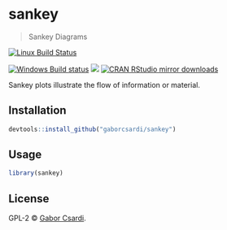 
# sankey

> Sankey Diagrams

[![Linux Build Status](https://travis-ci.org/gaborcsardi/sankey.svg?branch=master)](https://travis-ci.org/gaborcsardi/sankey)

[![Windows Build status](https://ci.appveyor.com/api/projects/status/github/gaborcsardi/sankey?svg=true)](https://ci.appveyor.com/project/gaborcsardi/sankey)
[![](http://www.r-pkg.org/badges/version/sankey)](http://www.r-pkg.org/pkg/sankey)
[![CRAN RStudio mirror downloads](http://cranlogs.r-pkg.org/badges/sankey)](http://www.r-pkg.org/pkg/sankey)


Sankey plots illustrate the flow of information or material.

## Installation

```r
devtools::install_github("gaborcsardi/sankey")
```

## Usage

```r
library(sankey)
```

## License

GPL-2 © [Gabor Csardi](https://github.com/gaborcsardi).
